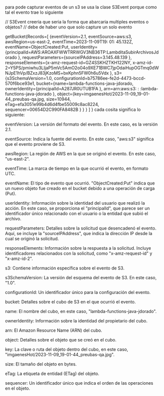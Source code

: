 

para pode capturar eventos de un s3 se usa la clase S3Event 
porque como tal el evento trae lo siguiente

// S3Event creeria que seria la forma que abarcaria multiples eventos o objetos?
// debe de haber uno que solo capture un solo evento 

 getBucket{Records=[
        {eventVersion=2.1, eventSource=aws:s3, awsRegion=us-east-2, eventTime=2023-11-09T19: 01: 45.132Z, eventName=ObjectCreated:Put, userIdentity={principalId=AWS:AROAXFWWTRRWGV3NB36TP:LambditaSubirArchivosJdorado
            }, requestParameters={sourceIPAddress=3.145.48.139
            }, responseElements={x-amz-request-id=GZ4SSKHZTKH122NY, x-amz-id-2=Y5PS/pmiwhu3LljaP5mVc5AmO2o04o9XE71BWC7jpOdaiHupOGTmq0dWNJpE1hVp/BZxzJ83jKzoMS+bxKphn5FW0h6u5Vdx
            }, s3={s3SchemaVersion=1.0, configurationId=b75786ee-fe2d-4473-bccd-570f6bce93e1, bucket={name=lambda-functions-java-jdorado, ownerIdentity={principalId=A287JR0UTUB1FA
                    }, arn=arn:aws:s3: : :lambda-functions-java-jdorado
                }, object={key=imgaenesHot/2023-11-09_19-01-44_preubas-qa.jpg, size=10944, eTag=efa3051e99b4d6d4fbe55009c8ac8224, sequencer=00654D2C990FA8482B
                }
            }
        }
    ]
}
cada cosita significa lo siguiente: 

eventVersion: La versión del formato del evento. En este caso, es la versión 2.1.

eventSource: Indica la fuente del evento. En este caso, "aws:s3" significa que el evento proviene de S3.

awsRegion: La región de AWS en la que se originó el evento. En este caso, "us-east-2".

eventTime: La marca de tiempo en la que ocurrió el evento, en formato UTC.

eventName: El tipo de evento que ocurrió. "ObjectCreated:Put" indica que un nuevo objeto fue creado en el bucket debido a una operación de carga (Put).

userIdentity: Información sobre la identidad del usuario que realizó la acción. En este caso, se proporciona el "principalId", que parece ser un identificador único relacionado con el usuario o la entidad que subió el archivo.

requestParameters: Detalles sobre la solicitud que desencadenó el evento. Aquí, se incluye la "sourceIPAddress", que indica la dirección IP desde la cual se originó la solicitud.

responseElements: Información sobre la respuesta a la solicitud. Incluye identificadores relacionados con la solicitud, como "x-amz-request-id" y "x-amz-id-2".

s3: Contiene información específica sobre el evento de S3.

s3SchemaVersion: La versión del esquema del evento de S3. En este caso, "1.0".

configurationId: Un identificador único para la configuración del evento.

bucket: Detalles sobre el cubo de S3 en el que ocurrió el evento.

name: El nombre del cubo, en este caso, "lambda-functions-java-jdorado".

ownerIdentity: Información sobre la identidad del propietario del cubo.

arn: El Amazon Resource Name (ARN) del cubo.

object: Detalles sobre el objeto que se creó en el cubo.

key: La clave o ruta del objeto dentro del cubo, en este caso, "imgaenesHot/2023-11-09_19-01-44_preubas-qa.jpg".

size: El tamaño del objeto en bytes.

eTag: La etiqueta de entidad (ETag) del objeto.

sequencer: Un identificador único que indica el orden de las operaciones en el objeto.